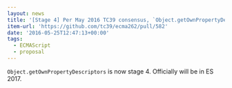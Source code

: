 ```yaml
---
layout: news
title: '[Stage 4] Per May 2016 TC39 consensus, `Object.getOwnPropertyDescriptors` is now stage 4! by ljharb · Pull Request #582 · tc39/ecma262'
item-url: 'https://github.com/tc39/ecma262/pull/582'
date: '2016-05-25T12:47:13+00:00'
tags:
  - ECMAScript
  - proposal
---
```

`Object.getOwnPropertyDescriptors` is now stage 4.
Officially will be in ES 2017.
